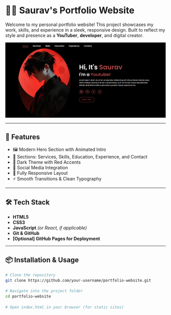 # 🧑‍💻 Saurav's Portfolio Website

Welcome to my personal portfolio website! This project showcases my work, skills, and experience in a sleek, responsive design. Built to reflect my style and presence as a **YouTuber**, **developer**, and digital creator.

![Portfolio Screenshot](Screenshot-portfolio.png) <!-- Replace with actual path or link to image -->

---

## 🚀 Features

- 🖼️ Modern Hero Section with Animated Intro
- 🧠 Sections: Services, Skills, Education, Experience, and Contact
- 🎨 Dark Theme with Red Accents
- 🔗 Social Media Integration
- 📱 Fully Responsive Layout
- ⚡ Smooth Transitions & Clean Typography

---

## 🛠️ Tech Stack

- **HTML5**
- **CSS3**
- **JavaScript** *(or React, if applicable)*
- **Git & GitHub**
- **[Optional] GitHub Pages for Deployment**

---

## 📦 Installation & Usage

```bash
# Clone the repository
git clone https://github.com/your-username/portfolio-website.git

# Navigate into the project folder
cd portfolio-website

# Open index.html in your browser (for static sites)
